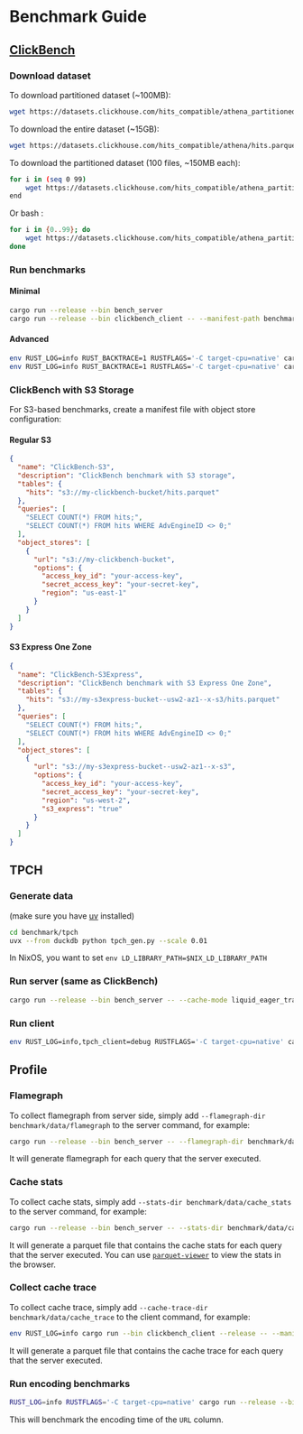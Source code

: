 # Benchmark Guide

## [ClickBench](https://github.com/ClickHouse/ClickBench) 

### Download dataset
To download partitioned dataset (~100MB):
```bash
wget https://datasets.clickhouse.com/hits_compatible/athena_partitioned/hits_0.parquet -O benchmark/data/hits_0.parquet
```

To download the entire dataset (~15GB):

```bash
wget https://datasets.clickhouse.com/hits_compatible/athena/hits.parquet -O benchmark/clickbench/data/hits.parquet
```

To download the partitioned dataset (100 files, ~150MB each):
```bash
for i in (seq 0 99)
    wget https://datasets.clickhouse.com/hits_compatible/athena_partitioned/hits_$i.parquet -O benchmark/clickbench/data/partitioned/hits_$i.parquet
end
```
Or bash :
```bash
for i in {0..99}; do
    wget https://datasets.clickhouse.com/hits_compatible/athena_partitioned/hits_$i.parquet -O benchmark/clickbench/data/partitioned/hits_$i.parquet
done
```

### Run benchmarks

#### Minimal 

```bash
cargo run --release --bin bench_server
cargo run --release --bin clickbench_client -- --manifest-path benchmark/clickbench/manifest.json
```

#### Advanced

```bash
env RUST_LOG=info RUST_BACKTRACE=1 RUSTFLAGS='-C target-cpu=native' cargo run --release --bin bench_server -- --cache-mode liquid_eager_transcode
env RUST_LOG=info RUST_BACKTRACE=1 RUSTFLAGS='-C target-cpu=native' cargo run --release --bin clickbench_client -- --manifest-path benchmark/clickbench/manifest.json --query 42
```

### ClickBench with S3 Storage

For S3-based benchmarks, create a manifest file with object store configuration:

#### Regular S3

```json
{
  "name": "ClickBench-S3",
  "description": "ClickBench benchmark with S3 storage",
  "tables": {
    "hits": "s3://my-clickbench-bucket/hits.parquet"
  },
  "queries": [
    "SELECT COUNT(*) FROM hits;",
    "SELECT COUNT(*) FROM hits WHERE AdvEngineID <> 0;"
  ],
  "object_stores": [
    {
      "url": "s3://my-clickbench-bucket",
      "options": {
        "access_key_id": "your-access-key",
        "secret_access_key": "your-secret-key",
        "region": "us-east-1"
      }
    }
  ]
}
```

#### S3 Express One Zone

```json
{
  "name": "ClickBench-S3Express",
  "description": "ClickBench benchmark with S3 Express One Zone",
  "tables": {
    "hits": "s3://my-s3express-bucket--usw2-az1--x-s3/hits.parquet"
  },
  "queries": [
    "SELECT COUNT(*) FROM hits;",
    "SELECT COUNT(*) FROM hits WHERE AdvEngineID <> 0;"
  ],
  "object_stores": [
    {
      "url": "s3://my-s3express-bucket--usw2-az1--x-s3",
      "options": {
        "access_key_id": "your-access-key",
        "secret_access_key": "your-secret-key",
        "region": "us-west-2",
        "s3_express": "true"
      }
    }
  ]
}
```

## TPCH

### Generate data

(make sure you have [uv](https://docs.astral.sh/uv/getting-started/installation/) installed)

```bash
cd benchmark/tpch
uvx --from duckdb python tpch_gen.py --scale 0.01
```

In NixOS, you want to set `env LD_LIBRARY_PATH=$NIX_LD_LIBRARY_PATH`




### Run server (same as ClickBench)

```bash
cargo run --release --bin bench_server -- --cache-mode liquid_eager_transcode
```

### Run client

```bash
env RUST_LOG=info,tpch_client=debug RUSTFLAGS='-C target-cpu=native' cargo run --release --bin tpch_client -- --manifest benchmark/tpch/manifest.json --iteration 3 --answer-dir benchmark/tpch/answers/sf0.1
```



## Profile

### Flamegraph

To collect flamegraph from server side, simply add `--flamegraph-dir benchmark/data/flamegraph` to the server command, for example:
```bash
cargo run --release --bin bench_server -- --flamegraph-dir benchmark/data/flamegraph
```
It will generate flamegraph for each query that the server executed.

### Cache stats

To collect cache stats, simply add `--stats-dir benchmark/data/cache_stats` to the server command, for example:
```bash
cargo run --release --bin bench_server -- --stats-dir benchmark/data/cache_stats
```
It will generate a parquet file that contains the cache stats for each query that the server executed.
You can use [`parquet-viewer`](https://parquet-viewer.xiangpeng.systems) to view the stats in the browser.

### Collect cache trace

To collect cache trace, simply add `--cache-trace-dir benchmark/data/cache_trace` to the client command, for example:
```bash
env RUST_LOG=info cargo run --bin clickbench_client --release -- --manifest-path clickbench_manifest.json --query 20 --iteration 2 --partitions 8 --cache-trace-dir benchmark/data/
```
It will generate a parquet file that contains the cache trace for each query that the server executed.


### Run encoding benchmarks

```bash
RUST_LOG=info RUSTFLAGS='-C target-cpu=native' cargo run --release --bin encoding -- --file benchmark/clickbench/data/hits.parquet --column 2
```
This will benchmark the encoding time of the `URL` column.
